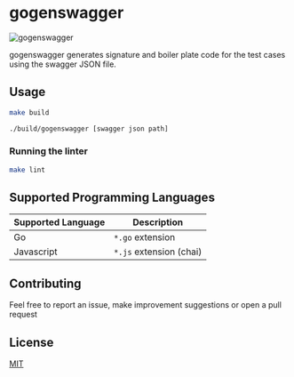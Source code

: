 # gogenswagger

![gogenswagger](https://user-images.githubusercontent.com/30601645/196947481-17e87968-4cc8-4cc0-8a88-0f10684d236e.gif)

gogenswagger generates signature and boiler plate code for the test cases using the swagger JSON file.

## Usage

```bash
make build
```
```bash
./build/gogenswagger [swagger json path]
```

### Running the linter

```bash
make lint
```

## Supported Programming Languages

| Supported Language | Description             |
| ------------------ | ----------------------- |
| Go                 | `*.go` extension        |
| Javascript         | `*.js` extension (chai) |

## Contributing

Feel free to report an issue, make improvement suggestions or open a pull request

## License

[MIT](https://choosealicense.com/licenses/mit/)
